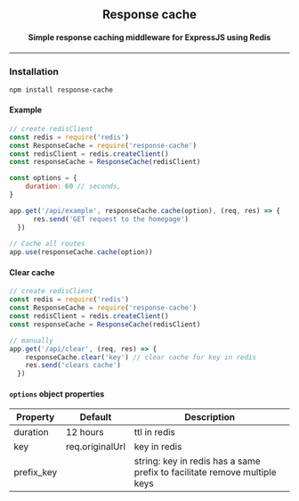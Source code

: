 <p align="center">
    <h2 align="center">Response cache</h2>
    <h4 align="center">Simple response caching middleware for ExpressJS using Redis</h4>
</p>

---



### Installation

```bash
npm install response-cache
```

#### Example
```js
// create redisClient
const redis = require('redis')
const ResponseCache = require('response-cache')
const redisClient = redis.createClient()
const responseCache = ResponseCache(redisClient)

const options = {
	duration: 60 // seconds,
}

app.get('/api/example', responseCache.cache(option), (req, res) => {
	  res.send('GET request to the homepage')
  })
  
// Cache all routes
app.use(responseCache.cache(option))
```
#### Clear cache
```js
// create redisClient
const redis = require('redis')
const ResponseCache = require('response-cache')
const redisClient = redis.createClient()
const responseCache = ResponseCache(redisClient)

// manually
app.get('/api/clear', (req, res) => {
	responseCache.clear('key') // clear cache for key in redis
	res.send('clears cache')
  })  
```


#### `options` object properties

| Property                   | Default   | Description                                                                                                                                                                                                                                                                                                                                                                                                                                                                                                                                                                   |
| -------------------------- | --------- | ----------------------------------------------------------------------------------------------------------------------------------------------------------------------------------------------------------------------------------------------------------------------------------------------------------------------------------------------------------------------------------------------------------------------------------------------------------------------------------------------------------------------------------------------------------------------------- |
| duration                       | 12 hours| ttl in redis                                                                                                                                                                                                                                                                                                                                                                                                                                                                                                                                                |
| key                       | req.originalUrl      | key in redis                                                                                                                                                                                                                                                                                                                                                                                                                                                                                                                                                      |
| prefix_key                       |      | string: key in redis has a same prefix to facilitate remove multiple keys                                                                                                                                                                                                                                                                                                                                                                                                           |
